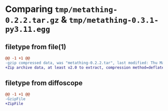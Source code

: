 # Comparing `tmp/metathing-0.2.2.tar.gz` & `tmp/metathing-0.3.1-py3.11.egg`

## filetype from file(1)

```diff
@@ -1 +1 @@
-gzip compressed data, was "metathing-0.2.2.tar", last modified: Thu May  4 23:27:20 2023, max compression
+Zip archive data, at least v2.0 to extract, compression method=deflate
```

## filetype from diffoscope

```diff
@@ -1 +1 @@
-GzipFile
+ZipFile
```

